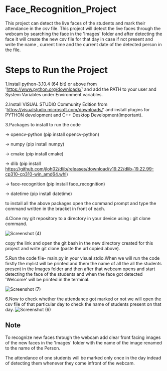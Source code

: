 # Face_Recognition_Project
This project can detect the live faces of the students and mark their attendance in the csv file.
This project will detect the live faces through the webcam by searching the face in the 'Images' folder and after detecting the face it will create the new csv file for that day in case if not present and write the name , current time and the current date of the detected person in the file.

# Steps to Run the Project
1.Install python-3.10.4 (64 bit) or above from 'https://www.python.org/downloads/' and add the PATH to your user and System Variables under Environment variables.

2.Install VISUAL STUDIO Community Edition from 'https://visualstudio.microsoft.com/downloads/' and install plugins for PYTHON development and C++ Desktop Development(important).

3.Packages to install to run the code

  -> opencv-python  (pip install opencv-python)
  
  -> numpy  (pip install numpy)
  
  -> cmake  (pip install cmake)
  
  -> dlib   (pip install https://github.com/jloh02/dlib/releases/download/v19.22/dlib-19.22.99-cp310-cp310-win_amd64.whl)
  
  -> face-recognition  (pip install face_recognition)
  
  -> datetime   (pip install datetime)
  
to install all the above packages open the command prompt and type the command written in the bracket in front of each.
  
4.Clone my git repository to a directory in your device using : git clone command.


![Screenshot (4)](https://user-images.githubusercontent.com/87524185/170824495-3fed93a5-b6e3-4051-8cbb-6b98787212b3.png)
 
copy the link and open the git bash in the new directory created for this project and write git clone (paste the url copied above).


5.Run the code file- main.py in your visual stdio.When we will run the code firstly the mylist will be printed and them the name of all the all the students present in the Images folder and then after that webcam opens and start detecting the face of the students and when the face got detected 'Welcome' will be printed in the terminal.


![Screenshot (7)](https://user-images.githubusercontent.com/87524185/170825385-db5f5b00-0751-424d-a27c-969600b33052.png)


6.Now to check whether the attendance got marked or not we will open the csv file of that particular day to check the name of students present on that day.
![Screenshot (6)](https://user-images.githubusercontent.com/87524185/170825291-2d2b668b-6e89-44c1-9238-13e8ec416836.png)


## Note
To recognize new faces through the webcam add clear front facing images of the new faces in the 'Images' folder with the name of the image renamed to the name of the Person.

The attendance of one students will be marked only once in the day indead of detecting them whenever they come infront of the webcam. 

